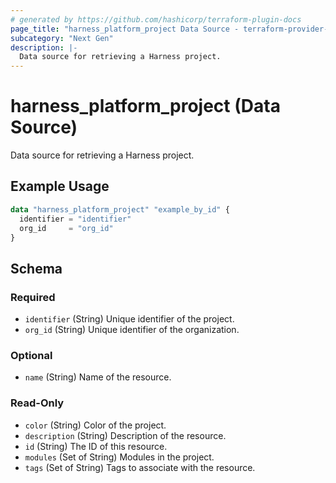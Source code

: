 ```yaml
---
# generated by https://github.com/hashicorp/terraform-plugin-docs
page_title: "harness_platform_project Data Source - terraform-provider-harness"
subcategory: "Next Gen"
description: |-
  Data source for retrieving a Harness project.
---
```


# harness_platform_project (Data Source)

Data source for retrieving a Harness project.

## Example Usage

```terraform
data "harness_platform_project" "example_by_id" {
  identifier = "identifier"
  org_id     = "org_id"
}
```

<!-- schema generated by tfplugindocs -->
## Schema

### Required

- `identifier` (String) Unique identifier of the project.
- `org_id` (String) Unique identifier of the organization.

### Optional

- `name` (String) Name of the resource.

### Read-Only

- `color` (String) Color of the project.
- `description` (String) Description of the resource.
- `id` (String) The ID of this resource.
- `modules` (Set of String) Modules in the project.
- `tags` (Set of String) Tags to associate with the resource.


